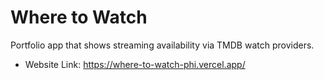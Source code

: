 # Where to Watch

Portfolio app that shows streaming availability via TMDB watch providers.

- Website Link:
https://where-to-watch-phi.vercel.app/
